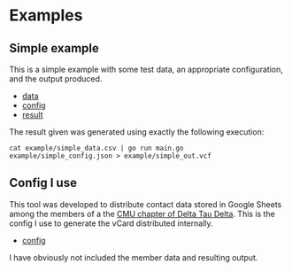 Examples
========

## Simple example

This is a simple example with some test data, an appropriate configuration, and the output produced.

  - [data](simple_data.csv)
  - [config](simple_config.json)
  - [result](simple_out.vcf)

The result given was generated using exactly the following execution:
```
cat example/simple_data.csv | go run main.go example/simple_config.json > example/simple_out.vcf
```

## Config I use

This tool was developed to distribute contact data stored in Google Sheets among the members of a the [CMU chapter of Delta Tau Delta](https://www.facebook.com/cmudelt). This is the config I use to generate the vCard distributed internally.

  - [config](delt.json)

I have obviously not included the member data and resulting output.
